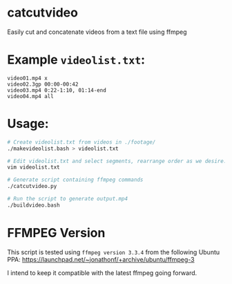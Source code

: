 # catcutvideo
Easily cut and concatenate videos from a text file using ffmpeg

# Example `videolist.txt`:
```
video01.mp4 x
video02.3gp 00:00-00:42
video03.mp4 0:22-1:10, 01:14-end
video04.mp4 all
```

# Usage:
```bash
# Create videolist.txt from videos in ./footage/
./makevideolist.bash > videolist.txt

# Edit videolist.txt and select segments, rearrange order as we desire. See example above for syntax
vim videolist.txt

# Generate script containing ffmpeg commands
./catcutvideo.py

# Run the script to generate output.mp4
./buildvideo.bash
```

# FFMPEG Version
This script is tested using `ffmpeg version 3.3.4` from the following Ubuntu PPA:
    https://launchpad.net/~jonathonf/+archive/ubuntu/ffmpeg-3

I intend to keep it compatible with the latest ffmpeg going forward.
